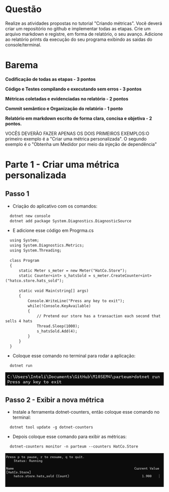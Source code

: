 # Questão
Realize as atividades propostas no tutorial "Criando métricas". Você deverá criar um repositório no github e implementar todas as etapas. Crie um arquivo markdown e registre, em forma de relatório, o seu avanço. Adicione ao relatório prints da execução do seu programa exibindo as saidas do console/terminal.

# Barema
**Codificação de todas as etapas - 3 pontos**

**Código e Testes compilando e executando sem erros - 3 pontos**

**Métricas coletadas e evidenciadas no relatório - 2 pontos**

**Commit semântico e Organização do relatório - 1 ponto**

**Relatório em markdown escrito de forma clara, concisa e objetiva - 2 pontos.**

VOCÊS DEVERÃO FAZER APENAS OS DOIS PRIMEIROS EXEMPLOS:O primeiro exemplo é a "Criar uma métrica personalizada". O segundo exemplo é o "Obtenha um Medidor por meio da injeção de dependência"

# Parte 1 - Criar uma métrica personalizada

## Passo 1
- Criação do aplicativo com os comandos:
```
  dotnet new console
  dotnet add package System.Diagnostics.DiagnosticSource
```
- E adicione esse código em Progrma.cs
  
```
  using System;
  using System.Diagnostics.Metrics;
  using System.Threading;

  class Program
  {
      static Meter s_meter = new Meter("HatCo.Store");
      static Counter<int> s_hatsSold = s_meter.CreateCounter<int>("hatco.store.hats_sold");

      static void Main(string[] args)
      {
          Console.WriteLine("Press any key to exit");
          while(!Console.KeyAvailable)
          {
              // Pretend our store has a transaction each second that sells 4 hats
              Thread.Sleep(1000);
              s_hatsSold.Add(4);
          }
      }
  }
```

- Coloque esse comando no terminal para rodar a aplicação:

```
  dotnet run
```
![Texto alternativo](img/imgum.png)

## Passo 2 - Exibir a nova métrica
- Instale a ferramenta dotnet-counters, então coloque esse comando no terminal:

```
  dotnet tool update -g dotnet-counters
```

- Depois coloque esse comando para exibir as métricas:

```
  dotnet-counters monitor -n parteum --counters HatCo.Store
```

![Texto alternativo](img/imgdois.png)
